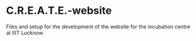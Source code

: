 # C.R.E.A.T.E.-website
Files and setup for the development of the website for the incubation centre at IIIT Lucknow.
<!-- npx tailwindcss -i ./static/index.css -o ./dist/output.css --watch -->